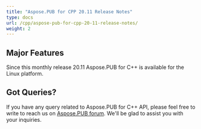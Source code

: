 ```yaml
---
title: "Aspose.PUB for CPP 20.11 Release Notes"
type: docs
url: /cpp/aspose-pub-for-cpp-20-11-release-notes/
weight: 2
---
```


## Major Features

Since this monthly release 20.11 Aspose.PUB for  C++ is available for the Linux platform.

## Got Queries?
If you have any query related to Aspose.PUB for C++ API, please feel free to write to reach us on [Aspose.PUB forum](https://forum.aspose.com/c/pub/). We'll be glad to assist you with your inquiries.
